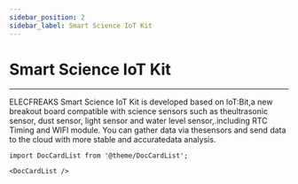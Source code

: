 ```yaml
---
sidebar_position: 2
sidebar_label: Smart Science IoT Kit
---
```


# Smart Science IoT Kit
---

ELECFREAKS Smart Science IoT Kit is developed based on loT:Bit,a new breakout board compatible with science sensors such as theultrasonic sensor, dust sensor, light sensor and water level sensor,.including RTC Timing and WIFI module.
You can gather data via thesensors and send data to the cloud with more stable and accuratedata analysis.


```mdx-code-block
import DocCardList from '@theme/DocCardList';

<DocCardList />
```
